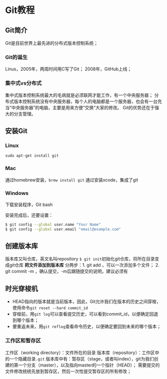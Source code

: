 # Git教程
## Git简介
Git是目前世界上最先进的分布式版本控制系统；
### Git的诞生
Linus，2005年，两周时间用C写了Git；
2008年，GitHub上线；
### 集中式vs分布式
集中式版本控制系统最大的毛病就是必须联网才能工作，有一个中央服务器；
分布式版本控制系统没有中央服务器，每个人的电脑都是一个服务器，也会有一台充当“中央服务器”的电脑，主要是用来方便“交换”大家的修改。
Git的优势还在于强大的分支管理。
## 安装Git
### Linux
`sudo apt-get install git`
### Mac
通过homebrew安装，`brew install git`
通过安装xcode，集成了git
### Windows
下载安装程序，Git bash

安装完成后，还要设置：
```bash
$ git config --global user.name "Your Name"
$ git config --global user.email "email@example.com"
```
## 创建版本库
版本库又叫仓库，英文名叫repository
`$ git init`初始化git仓库，将所在目录变成git仓库
__把文件添加到版本库__
分两步：1. git add <file>，可以一次添加多个文件；
2. git commit -m <message>，确认提交，-m后跟随提交的说明，建议必须有

## 时光穿梭机
* HEAD指向的版本就是当前版本，因此，Git允许我们在版本的历史之间穿梭，使用命令`git reset --hard commit_id`
* 穿梭前，用`git log`可以查看提交历史，可以看到commit_id，以便确定回退到哪个版本；
* 要重返未来，用`git reflog`查看命令历史，以便确定要回到未来的哪个版本；

### 工作区和暂存区
工作区（working directory）：文件所在的目录
版本库（repository）：工作区中的一个隐藏目录`.git`
版本库中有：暂存区（stage，或者叫index），git为我们创建的第一个分支（master），以及指向master的一个指针（HEAD）；
需要提交的文件修改统统先放到暂存区，然后一次性提交暂存区的所有修改；
